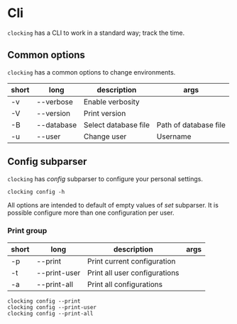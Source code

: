 # Cli

`clocking` has a CLI to work in a standard way; track the time.

## Common options

`clocking` has a common options to change environments.

| short | long       | description          | args                  |
|-------|------------|----------------------|-----------------------|
| -v    | --verbose  | Enable verbosity     |                       |
| -V    | --version  | Print version        |                       |
| -B    | --database | Select database file | Path of database file |
| -u    | --user     | Change user          | Username              |

## Config subparser

`clocking` has _config_ subparser to configure your personal settings.

```commandline
clocking config -h
```

All options are intended to default of empty values of _set_ subparser.
It is possible configure more than one configuration per user.

### Print group

| short | long         | description                   | args |
|-------|--------------|-------------------------------|------|
| -p    | --print      | Print current configuration   |      |
| -t    | --print-user | Print all user configurations |      |
| -a    | --print-all  | Print all configurations      |      |

```commandline
clocking config --print
clocking config --print-user
clocking config --print-all
```